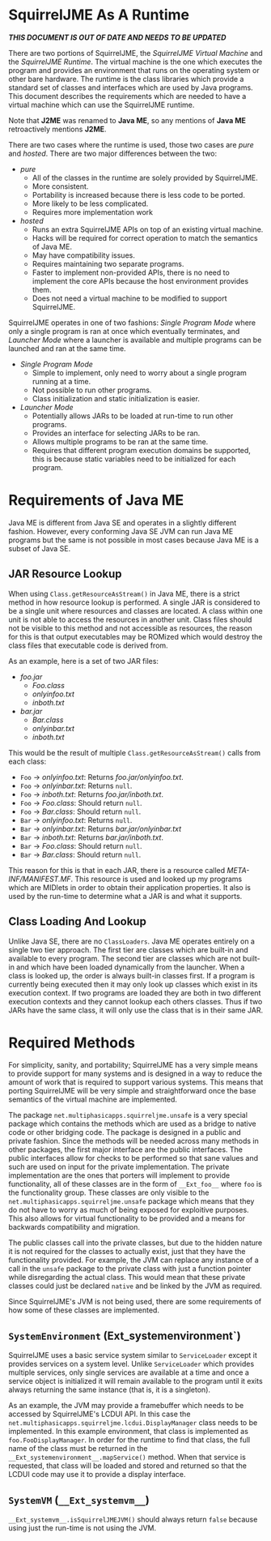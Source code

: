 # SquirrelJME As A Runtime

***THIS DOCUMENT IS OUT OF DATE AND NEEDS TO BE UPDATED***

There are two portions of SquirrelJME, the _SquirrelJME Virtual Machine_ and
the _SquirrelJME Runtime_. The virtual machine is the one which executes the
program and provides an environment that runs on the operating system or
other bare hardware. The runtime is the class libraries which provide a
standard set of classes and interfaces which are used by Java programs. This
document describes the requirements which are needed to have a virtual machine
which can use the SquirrelJME runtime.

Note that **J2ME** was renamed to **Java ME**, so any mentions of **Java ME**
retroactively mentions **J2ME**.

There are two cases where the runtime is used, those two cases are _pure_ and
_hosted_. There are two major differences between the two:

 * _pure_
   * All of the classes in the runtime are solely provided by SquirrelJME.
   * More consistent.
   * Portability is increased because there is less code to be ported.
   * More likely to be less complicated.
   * Requires more implementation work
 * _hosted_
   * Runs an extra SquirrelJME APIs on top of an existing virtual machine.
   * Hacks will be required for correct operation to match the semantics of
     Java ME.
   * May have compatibility issues.
   * Requires maintaining two separate programs.
   * Faster to implement non-provided APIs, there is no need to implement the
     core APIs because the host environment provides them.
   * Does not need a virtual machine to be modified to support SquirrelJME.

SquirrelJME operates in one of two fashions: _Single Program Mode_ where only
a single program is ran at once which eventually terminates, and
_Launcher Mode_ where a launcher is available and multiple programs can be
launched and ran at the same time.

 * _Single Program Mode_
   * Simple to implement, only need to worry about a single program running at
     a time.
   * Not possible to run other programs.
   * Class initialization and static initialization is easier.
 * _Launcher Mode_
   * Potentially allows JARs to be loaded at run-time to run other programs.
   * Provides an interface for selecting JARs to be ran.
   * Allows multiple programs to be ran at the same time.
   * Requires that different program execution domains be supported, this is
     because static variables need to be initialized for each program.

# Requirements of Java ME

Java ME is different from Java SE and operates in a slightly different
fashion. However, every conforming Java SE JVM can run Java ME programs but
the same is not possible in most cases because Java ME is a subset of Java SE.

## JAR Resource Lookup

When using `Class.getResourceAsStream()` in Java ME, there is a strict method
in how resource lookup is performed. A single JAR is considered to be a single
unit where resources and classes are located. A class within one unit is not
able to access the resources in another unit. Class files should not be visible
to this method and not accessible as resources, the reason for this is that
output executables may be ROMized which would destroy the class files that
executable code is derived from.

As an example, here is a set of two JAR files:

 * _foo.jar_
   * _Foo.class_
   * _onlyinfoo.txt_
   * _inboth.txt_
 * _bar.jar_
   * _Bar.class_
   * _onlyinbar.txt_
   * _inboth.txt_

This would be the result of multiple `Class.getResourceAsStream()` calls from
each class:

 * `Foo` -> _onlyinfoo.txt_: Returns _foo.jar/onlyinfoo.txt_.
 * `Foo` -> _onlyinbar.txt_: Returns `null`.
 * `Foo` -> _inboth.txt_: Returns _foo.jar/inboth.txt_.
 * `Foo` -> _Foo.class_: Should return `null`.
 * `Foo` -> _Bar.class_: Should return `null`.
 * `Bar` -> _onlyinfoo.txt_: Returns `null`.
 * `Bar` -> _onlyinbar.txt_: Returns _bar.jar/onlyinbar.txt_
 * `Bar` -> _inboth.txt_: Returns _bar.jar/inboth.txt_.
 * `Bar` -> _Foo.class_: Should return `null`.
 * `Bar` -> _Bar.class_: Should return `null`.

This reason for this is that in each JAR, there is a resource called
_META-INF/MANIFEST.MF_. This resource is used and looked up my programs which
are MIDlets in order to obtain their application properties. It also is used
by the run-time to determine what a JAR is and what it supports.

## Class Loading And Lookup

Unlike Java SE, there are no `ClassLoaders`. Java ME operates entirely on a
single two tier approach. The first tier are classes which are built-in and
available to every program. The second tier are classes which are not
built-in and which have been loaded dynamically from the launcher. When a
class is looked up, the order is always built-in classes first. If a program is
currently being executed then it may only look up classes which exist in its
execution context. If two programs are loaded they are both in two different
execution contexts and they cannot lookup each others classes. Thus if two
JARs have the same class, it will only use the class that is in their same
JAR.

# Required Methods

For simplicity, sanity, and portability; SquirrelJME has a very simple means to
provide support for many systems and is designed in a way to reduce the amount
of work that is required to support various systems. This means that porting
SquirrelJME will be very simple and straightforward once the base semantics of
the virtual machine are implemented.

The package `net.multiphasicapps.squirreljme.unsafe` is a very special package
which contains the methods which are used as a bridge to native code or
other bridging code. The package is designed in a public and private fashion.
Since the methods will be needed across many methods in other packages, the
first major interface are the public interfaces. The public interfaces allow
for checks to be performed so that sane values and such are used on input for
the private implementation. The private implementation are the ones that
porters will implement to provide functionality, all of these classes are in
the form of `__Ext_foo__` where `foo` is the functionality group. These classes
are only visible to the `net.multiphasicapps.squirreljme.unsafe` package which
means that they do not have to worry as much of being exposed for exploitive
purposes. This also allows for virtual functionality to be provided and a means
for backwards compatibility and migration.

The public classes call into the private classes, but due to the hidden nature
it is not required for the classes to actually exist, just that they have the
functionality provided. For example, the JVM can replace any instance of a call
in the `unsafe` package to the private class with just a function pointer while
disregarding the actual class. This would mean that these private classes
could just be declared `native` and be linked by the JVM as required.

Since SquirrelJME's JVM is not being used, there are some requirements of
how some of these classes are implemented.

## `SystemEnvironment` (__Ext_systemenvironment__`)

SquirrelJME uses a basic service system similar to `ServiceLoader` except it
provides services on a system level. Unlike `ServiceLoader` which provides
multiple services, only single services are available at a time and once a
service object is initialized it will remain available to the program until it
exits always returning the same instance (that is, it is a singleton).

As an example, the JVM may provide a framebuffer which needs to be accessed
by SquirrelJME's LCDUI API. In this case the
`net.multiphasicapps.squirreljme.lcdui.DisplayManager` class needs to be
implemented. In this example environment, that class is implemented as
`foo.FooDisplayManager`. In order for the runtime to find that class, the
full name of the class must be returned in the
`__Ext_systemenvironment__.mapService()` method. When that service is
requested, that class will be loaded and stored and returned so that the LCDUI
code may use it to provide a display interface.

## `SystemVM` (`__Ext_systemvm__`)

`__Ext_systemvm__.isSquirrelJMEJVM()` should always return `false` because
using just the run-time is not using the JVM.

